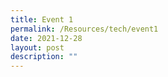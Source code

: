 ```yaml
---
title: Event 1
permalink: /Resources/tech/event1
date: 2021-12-28
layout: post
description: ""
---
```

